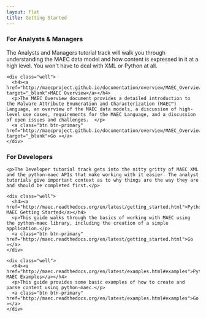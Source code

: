 ```yaml
---
layout: flat
title: Getting Started
---
```


<div class="row">
  <div class="col-md-6 getting-started-left">
    <h3>For Analysts & Managers</h3>
    <p>The Analysts and Managers tutorial track will walk you through understanding the MAEC data model and how content is expressed in it at a high level. You won't have to deal with XML or Python at all.</p>

    <div class="well">
      <h4><a href="http://maecproject.github.io/documentation/overview/MAEC_Overview.pdf" target="_blank">MAEC Overview</a></h4>
      <p>The MAEC Overview document provides a detailed introduction to the Malware Attribute Enumeration and Characterization (MAEC™) Language, an overview of the MAEC data models, a discussion of high-level use cases, requirements for the MAEC Language, and a discussion of open issues and challenges.  </p>
      <a class="btn btn-primary" href="http://maecproject.github.io/documentation/overview/MAEC_Overview.pdf" target="_blank">Go »</a>
    </div>
  </div>

  <div class="col-md-6 getting-started-right">
    <h3>For Developers</h3>

    <p>The Developer tutorial track gets into the nitty gritty of MAEC XML and the python-maec APIs that make working with it easier. The analyst tutorials give important context as to why things are the way they are and should be completed first.</p>

    <div class="well">
      <h4><a href="http://maec.readthedocs.org/en/latest/getting_started.html">Python-MAEC Getting Started</a></h4>
      <p>This guide walks through the basics of working with MAEC using the python-maec library, including the creation of a simple application.</p>
      <a class="btn btn-primary" href="http://maec.readthedocs.org/en/latest/getting_started.html">Go »</a>
    </div>

    <div class="well">
      <h4><a href="http://maec.readthedocs.org/en/latest/examples.html#examples">Python-MAEC Examples</a></h4>
      <p>This guide provides some basic examples of how to create and parse content using python-maec.</p>
      <a class="btn btn-primary" href="http://maec.readthedocs.org/en/latest/examples.html#examples">Go »</a>
    </div>
  </div>
</div>
